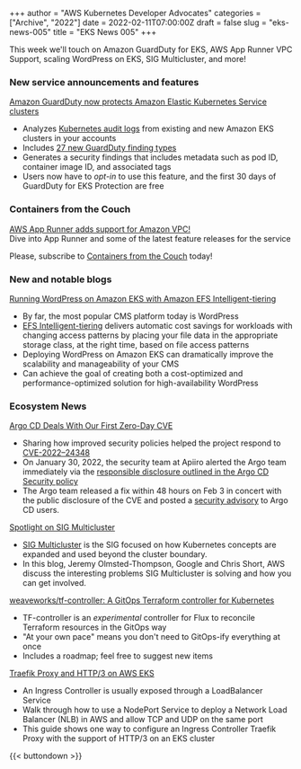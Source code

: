 +++
author = "AWS Kubernetes Developer Advocates"
categories = ["Archive", "2022"]
date = 2022-02-11T07:00:00Z
draft = false
slug = "eks-news-005"
title = "EKS News 005"
+++

This week we'll touch on Amazon GuardDuty for EKS, AWS App Runner VPC Support, scaling WordPress on EKS, SIG Multicluster, and more!

### New service announcements and features

[Amazon GuardDuty now protects Amazon Elastic Kubernetes Service clusters](https://aws.amazon.com/about-aws/whats-new/2022/01/amazon-guardduty-elastic-kubernetes-service-clusters/)

* Analyzes [Kubernetes audit logs](https://docs.aws.amazon.com/eks/latest/userguide/control-plane-logs.html) from existing and new Amazon EKS clusters in your accounts
* Includes [27 new GuardDuty finding types](https://docs.aws.amazon.com/guardduty/latest/ug/guardduty_finding-types-kubernetes.html)
* Generates a security findings that includes metadata such as pod ID, container image ID, and associated tags
* Users now have to *opt-in* to use this feature, and the first 30 days of GuardDuty for EKS Protection are free

### Containers from the Couch

[AWS App Runner adds support for Amazon VPC!](https://youtu.be/7sL6BZ5t2Zg)  
Dive into App Runner and some of the latest feature releases for the service

Please, subscribe to [Containers from the Couch](https://www.youtube.com/containersfromthecouch) today!

### New and notable blogs

[Running WordPress on Amazon EKS with Amazon EFS Intelligent-tiering](https://aws.amazon.com/blogs/storage/running-wordpress-on-amazon-eks-with-amazon-efs-intelligent-tiering/)

* By far, the most popular CMS platform today is WordPress
* [EFS Intelligent-tiering](https://aws.amazon.com/blogs/aws/new-amazon-efs-intelligent-tiering-optimizes-costs-for-workloads-with-changing-access-patterns/) delivers automatic cost savings for workloads with changing access patterns by placing your file data in the appropriate storage class, at the right time, based on file access patterns
* Deploying WordPress on Amazon EKS can dramatically improve the scalability and manageability of your CMS
* Can achieve the goal of creating both a cost-optimized and performance-optimized solution for high-availability WordPress

### Ecosystem News

[Argo CD Deals With Our First Zero-Day CVE](https://blog.argoproj.io/argo-cd-deals-with-our-first-zero-day-cve-86e8fb158e8f)

* Sharing how improved security policies helped the project respond to [CVE-2022–24348](https://cve.mitre.org/cgi-bin/cvename.cgi?name=CVE-2022-24348)
* On January 30, 2022, the security team at Apiiro alerted the Argo team immediately via the [responsible disclosure outlined in the Argo CD Security policy](https://github.com/argoproj/argo-cd/blob/master/SECURITY.md#reporting-a-vulnerability)
* The Argo team released a fix within 48 hours on Feb 3 in concert with the public disclosure of the CVE and posted a [security advisory](https://github.com/argoproj/argo-cd/security/advisories/GHSA-63qx-x74g-jcr7) to Argo CD users.

[Spotlight on SIG Multicluster](https://kubernetes.io/blog/2022/02/07/sig-multicluster-spotlight-2022/)

* [SIG Multicluster](https://github.com/kubernetes/community/tree/master/sig-multicluster) is the SIG focused on how Kubernetes concepts are expanded and used beyond the cluster boundary.
* In this blog, Jeremy Olmsted-Thompson, Google and Chris Short, AWS discuss the interesting problems SIG Multicluster is solving and how you can get involved.

[weaveworks/tf-controller: A GitOps Terraform controller for Kubernetes](https://github.com/weaveworks/tf-controller)

* TF-controller is an *experimental* controller for Flux to reconcile Terraform resources in the GitOps way
* "At your own pace" means you don't need to GitOps-ify everything at once
* Includes a roadmap; feel free to suggest new items

[Traefik Proxy and HTTP/3 on AWS EKS](https://traefik.io/blog/traefik-proxy-and-http-3-on-aws-eks/)

* An Ingress Controller is usually exposed through a LoadBalancer Service
* Walk through how to use a NodePort Service to deploy a Network Load Balancer (NLB) in AWS and allow TCP and UDP on the same port
* This guide shows one way to configure an Ingress Controller Traefik Proxy with the support of HTTP/3 on an EKS cluster

{{< buttondown >}}

